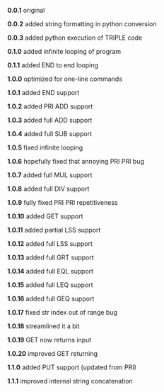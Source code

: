 **0.0.1**
original

**0.0.2**
added string formatting in python conversion

**0.0.3**
added python execution of TRIPLE code

**0.1.0**
added infinite looping of program

**0.1.1**
added END to end looping

**1.0.0**
optimized for one-line commands

**1.0.1**
added END support

**1.0.2**
added PRI ADD support

**1.0.3**
added full ADD support

**1.0.4**
added full SUB support

**1.0.5**
fixed infinite looping

**1.0.6**
hopefully fixed that annoying PRI PRI bug

**1.0.7**
added full MUL support

**1.0.8**
added full DIV support

**1.0.9**
fully fixed PRI PRI repetitiveness

**1.0.10**
added GET support

**1.0.11**
added partial LSS support

**1.0.12**
added full LSS support

**1.0.13**
added full GRT support

**1.0.14**
added full EQL support

**1.0.15**
added full LEQ support

**1.0.16**
added full GEQ support

**1.0.17**
fixed str index out of range bug

**1.0.18**
streamlined it a bit

**1.0.19**
GET now returns input

**1.0.20**
improved GET returning

**1.1.0**
added PUT support (updated from PRI)

**1.1.1**
improved internal string concatenation
